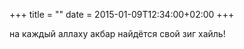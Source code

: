 +++
title = ""
date = 2015-01-09T12:34:00+02:00
+++

на каждый аллаху акбар найдётся свой зиг хайль!


